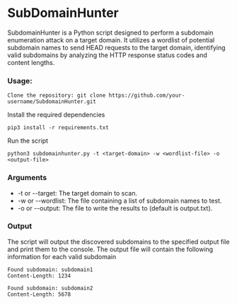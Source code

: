 # SubDomainHunter
SubdomainHunter is a Python script designed to perform a subdomain enumeration attack on a target domain. It utilizes a wordlist of potential subdomain names to send HEAD requests to the target domain, identifying valid subdomains by analyzing the HTTP response status codes and content lengths.

### Usage:

```
Clone the repository: git clone https://github.com/your-username/SubdomainHunter.git
```
Install the required dependencies
```
pip3 install -r requirements.txt
``` 
Run the script 
```
python3 subdomainhunter.py -t <target-domain> -w <wordlist-file> -o <output-file>
```
### Arguments
- -t or --target: The target domain to scan.
- -w or --wordlist: The file containing a list of subdomain names to test.
- -o or --output: The file to write the results to (default is output.txt).

### Output
The script will output the discovered subdomains to the specified output file and print them to the console. The output file will contain the following information for each valid subdomain
```
Found subdomain: subdomain1
Content-Length: 1234

Found subdomain: subdomain2
Content-Length: 5678
```
